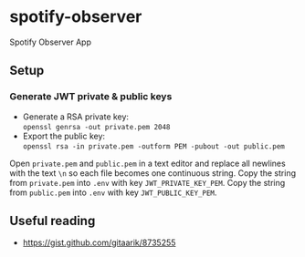 # spotify-observer
Spotify Observer App

## Setup

### Generate JWT private & public keys

- Generate a RSA private key:  
  `openssl genrsa -out private.pem 2048`
- Export the public key:  
  `openssl rsa -in private.pem -outform PEM -pubout -out public.pem`

Open `private.pem` and `public.pem` in a text editor and replace all newlines with the text `\n` so each file becomes
one continuous string.
Copy the string from `private.pem` into `.env` with key `JWT_PRIVATE_KEY_PEM`.
Copy the string from `public.pem` into `.env` with key `JWT_PUBLIC_KEY_PEM`.

## Useful reading

- https://gist.github.com/gitaarik/8735255